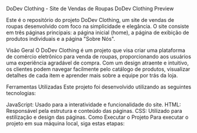 DoDev Clothing - Site de Vendas de Roupas
DoDev Clothing Preview

Este é o repositório do projeto DoDev Clothing, um site de vendas de roupas desenvolvido com foco na simplicidade e elegância. O site consiste em três páginas principais: a página inicial (home), a página de exibição de produtos individuais e a página "Sobre Nós".

Visão Geral
O DoDev Clothing é um projeto que visa criar uma plataforma de comércio eletrônico para venda de roupas, proporcionando aos usuários uma experiência agradável de compra. Com um design atraente e intuitivo, os clientes podem navegar facilmente pelo catálogo de produtos, visualizar detalhes de cada item e aprender mais sobre a equipe por trás da loja.


Ferramentas Utilizadas
Este projeto foi desenvolvido utilizando as seguintes tecnologias:

JavaScript: Usado para a interatividade e funcionalidade do site.
HTML: Responsável pela estrutura e conteúdo das páginas.
CSS: Utilizado para estilização e design das páginas.
Como Executar o Projeto
Para executar o projeto em sua máquina local, siga estas etapas:

